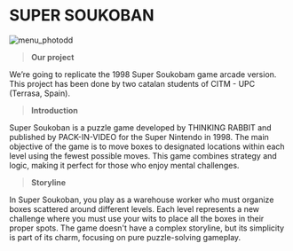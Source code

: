  # SUPER SOUKOBAN




![menu_photodd](https://github.com/Patoo49/Patoo49.github.io/assets/162798739/2bd2ed54-91f2-4c3f-a604-9a79d4605b9f)


> **Our project**


We’re going to replicate the 1998 Super Soukobam game arcade version. This project has been done by two catalan students of CITM - UPC (Terrasa, Spain).

> **Introduction**


Super Soukoban is a puzzle game developed by THINKING RABBIT and published by PACK-IN-VIDEO for the Super Nintendo in 1998. The main objective of the game is to move boxes to designated locations within each level using the fewest possible moves. This game combines strategy and logic, making it perfect for those who enjoy mental challenges.

> **Storyline**


In Super Soukoban, you play as a warehouse worker who must organize boxes scattered around different levels. Each level represents a new challenge where you must use your wits to place all the boxes in their proper spots. The game doesn't have a complex storyline, but its simplicity is part of its charm, focusing on pure puzzle-solving gameplay.
